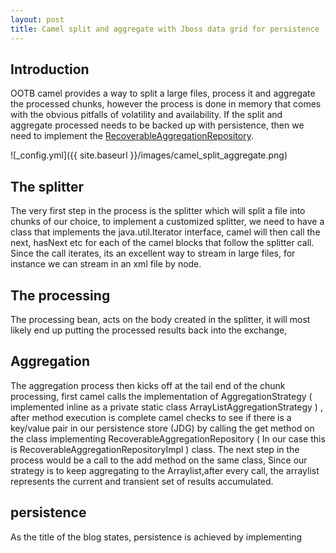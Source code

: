 ```yaml
---
layout: post
title: Camel split and aggregate with Jboss data grid for persistence
---
```


## Introduction

OOTB camel provides a way to split a large files, process it and aggregate the processed chunks, however the process
is done in memory that comes with the obvious pitfalls of volatility and availability. If the split and aggregate processed
needs to be backed up with persistence, then we need to implement the [RecoverableAggregationRepository](
https://camel.apache.org/maven/camel-2.15.0/camel-core/apidocs/org/apache/camel/spi/RecoverableAggregationRepository.html).

![_config.yml]({{ site.baseurl }}/images/camel_split_aggregate.png)

## The splitter

The very first step in the process is the splitter which will split a file into chunks of our choice, to implement
a customized splitter, we need to have a class that implements the java.util.Iterator interface, camel will then
call the next, hasNext etc for each of the camel blocks that follow the splitter call. Since the call iterates, its an
excellent way to stream in large files, for instance we can stream in an xml file by node.

## The processing

The processing bean, acts on the body created in the splitter, it will most likely end up putting the processed results
back into the exchange,

## Aggregation

The aggregation process then kicks off at the tail end of the chunk processing, first camel calls the implementation
of AggregationStrategy ( implemented inline as a private static class ArrayListAggregationStrategy ) , after method execution is complete
camel checks to see if there is a key/value pair in our persistence store (JDG) by calling the get method on the class
implementing RecoverableAggregationRepository ( In our case this is RecoverableAggregationRepositoryImpl )
class. The next step in the process would be a call to the add method on the same class, Since our strategy is to keep
aggregating to the Arraylist,after every call, the arraylist represents the current and transient set of results accumulated.

## persistence

As the title of the blog states, persistence is achieved by implementing